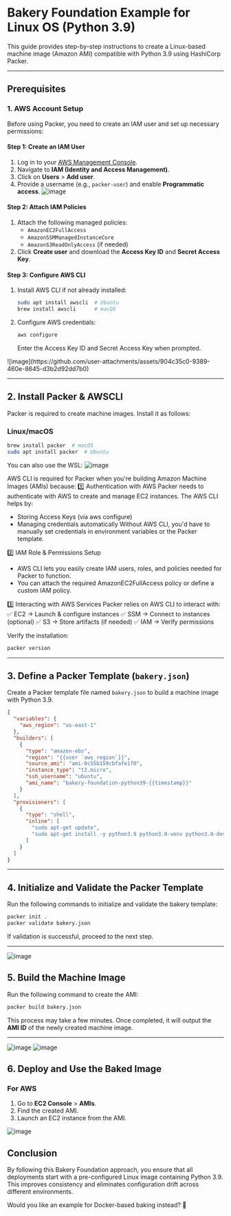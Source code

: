 # Bakery Foundation Example for Linux OS (Python 3.9)

This guide provides step-by-step instructions to create a Linux-based machine image (Amazon AMI) compatible with Python 3.9 using HashiCorp Packer.

---

## Prerequisites

### 1. AWS Account Setup
Before using Packer, you need to create an IAM user and set up necessary permissions:

#### **Step 1: Create an IAM User**
1. Log in to your [AWS Management Console](https://aws.amazon.com/console/).
2. Navigate to **IAM (Identity and Access Management)**.
3. Click on **Users** > **Add user**.
4. Provide a username (e.g., `packer-user`) and enable **Programmatic access**.
   <Screenshot>
   ![image](https://github.com/user-attachments/assets/695e5e3f-0653-4780-9dd0-689a1f8f0421)


#### **Step 2: Attach IAM Policies**
1. Attach the following managed policies:
   - `AmazonEC2FullAccess`
   - `AmazonSSMManagedInstanceCore`
   - `AmazonS3ReadOnlyAccess` (if needed)
2. Click **Create user** and download the **Access Key ID** and **Secret Access Key**.

#### **Step 3: Configure AWS CLI**
1. Install AWS CLI if not already installed:
   ```sh
   sudo apt install awscli  # Ubuntu
   brew install awscli      # macOS
   ```
2. Configure AWS credentials:
   ```sh
   aws configure
   ```
   Enter the Access Key ID and Secret Access Key when prompted.
<Screenshot>
![image](https://github.com/user-attachments/assets/904c35c0-9389-460e-8645-d3b2d92dd7b0)

---

## 2. Install Packer & AWSCLI 

Packer is required to create machine images. Install it as follows:

### **Linux/macOS**
```sh
brew install packer  # macOS
sudo apt install packer  # Ubuntu
```

You can also use the WSL:
![image](https://github.com/user-attachments/assets/12f7cb9c-7add-4e72-a1f9-968719b8de1c)

AWS CLI is required for Packer when you're building Amazon Machine Images (AMIs) because:
1️⃣ Authentication with AWS
Packer needs to authenticate with AWS to create and manage EC2 instances. The AWS CLI helps by:

- Storing Access Keys (via aws configure)
- Managing credentials automatically
Without AWS CLI, you'd have to manually set credentials in environment variables or the Packer template.

2️⃣ IAM Role & Permissions Setup
- AWS CLI lets you easily create IAM users, roles, and policies needed for Packer to function.
- You can attach the required AmazonEC2FullAccess policy or define a custom IAM policy.
  
3️⃣ Interacting with AWS Services
Packer relies on AWS CLI to interact with:
✅ EC2 → Launch & configure instances
✅ SSM → Connect to instances (optional)
✅ S3 → Store artifacts (if needed)
✅ IAM → Verify permissions

Verify the installation:
```sh
packer version
```

---

## 3. Define a Packer Template (`bakery.json`)

Create a Packer template file named `bakery.json` to build a machine image with Python 3.9.

```json
{
  "variables": {
    "aws_region": "us-east-1"
  },
  "builders": [
    {
      "type": "amazon-ebs",
      "region": "{{user `aws_region`}}",
      "source_ami": "ami-0c55b159cbfafe1f0",
      "instance_type": "t2.micro",
      "ssh_username": "ubuntu",
      "ami_name": "bakery-foundation-python39-{{timestamp}}"
    }
  ],
  "provisioners": [
    {
      "type": "shell",
      "inline": [
        "sudo apt-get update",
        "sudo apt-get install -y python3.9 python3.9-venv python3.9-dev"
      ]
    }
  ]
}
```

---

## 4. Initialize and Validate the Packer Template

Run the following commands to initialize and validate the bakery template:

```sh
packer init .
packer validate bakery.json
```

If validation is successful, proceed to the next step.

---
![image](https://github.com/user-attachments/assets/3f1bae49-f3bc-4361-87ee-12f344320191)


## 5. Build the Machine Image

Run the following command to create the AMI:

```sh
packer build bakery.json
```

This process may take a few minutes. Once completed, it will output the **AMI ID** of the newly created machine image.

---
![image](https://github.com/user-attachments/assets/64f9526b-8112-43cb-9868-17fc0aa486cc)
![image](https://github.com/user-attachments/assets/0e8b9f8c-9aac-46a5-b694-c6cb5cc96d99)


## 6. Deploy and Use the Baked Image

### **For AWS**
1. Go to **EC2 Console** > **AMIs**.
2. Find the created AMI.
3. Launch an EC2 instance from the AMI.

![image](https://github.com/user-attachments/assets/83ad6b03-d072-4b38-af5c-ef69db480332)



## Conclusion

By following this Bakery Foundation approach, you ensure that all deployments start with a pre-configured Linux image containing Python 3.9. This improves consistency and eliminates configuration drift across different environments.

Would you like an example for Docker-based baking instead? 🚀

